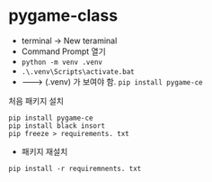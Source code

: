 # pygame-class

- terminal -> New teraminal   
- Command Prompt 열기
- `python -m venv .venv`
- `.\.venv\Scripts\activate.bat`
- ---> (.venv) 가 보여야 함.
`pip install pygame-ce`

처음 패키지 설치
```shell
pip install pygame-ce
pip install black insort
pip freeze > requirements. txt
```

- 패키지 재설치
```shell 
pip install -r requiremnents. txt
```
